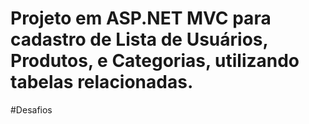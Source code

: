 # Projeto em ASP.NET MVC para cadastro de Lista de Usuários, Produtos, e Categorias, utilizando tabelas relacionadas.

#Desafios

